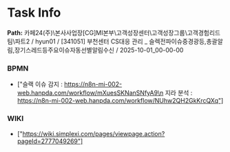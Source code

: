 # Task Info

**Path:** 카페24(주)\본사사업장\[CG]MI본부\고객성장센터\고객성장그룹\고객경험리드팀\파트2 / hyun01 / [341051] 부천센터 CS대응 관리 _ 슬렉전파이슈중경광등,총괄알림,장기스레드등주요이슈자동선별알림수신 / 2025-10-01_00-00-00

### BPMN
- ["슬랙 이슈 감지 : https://n8n-mi-002-web.hanpda.com/workflow/mXuesSKNanSNfyA9\n 지라 분석 : https://n8n-mi-002-web.hanpda.com/workflow/NUhw2QH2GkKrcQXq"]

### WIKI
- ["https://wiki.simplexi.com/pages/viewpage.action?pageId=2777049269"]

